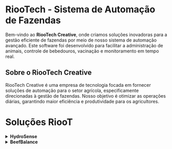 # RiooTech - Sistema de Automação de Fazendas

Bem-vindo ao **RiooTech Creative**, onde criamos soluções inovadoras para a gestão eficiente de fazendas por meio de nosso sistema de automação avançado. Este software foi desenvolvido para facilitar a administração de animais, controle de bebedouros, vacinação e monitoramento em tempo real.

## Sobre o RiooTech Creative

RiooTech Creative é uma empresa de tecnologia focada em fornecer soluções de automação para o setor agrícola, especificamente direcionadas à gestão de fazendas. Nosso objetivo é otimizar as operações diárias, garantindo maior eficiência e produtividade para os agricultores.


# Soluções RiooT
<details>
  <summary><strong>HydroSense</strong></summary>

  ### Monitoramento da Umidade do Solo:
  - Sensores integrados para medir a umidade do solo em tempo real.
  - Acompanhamento contínuo para evitar o excesso ou a falta de água nas plantações.

  ### Controle Inteligente de Irrigação:
  - Automação do sistema de irrigação com base nos níveis de umidade detectados.
  - Programação personalizada para diferentes horários e condições climáticas.
  - Redução do desperdício de água, otimizando a irrigação.

  ### Gestão de Bombas de Água:
  - Controle remoto das bombas de água para irrigação.
  - Monitoramento da pressão e do fluxo de água para garantir eficiência máxima.

  ### Dashboard e Relatórios em Tempo Real:
  - Interface amigável com gráficos e relatórios detalhados para acompanhamento do uso de água.
  - Acesso via dispositivos móveis e desktop.
  - Notificações e alertas em caso de níveis críticos de umidade ou falhas no sistema.

</details>

<details>
  <summary><strong>BeefBalance</strong></summary>

  ### Monitoramento da Pesagem do Animal:
  - Sensores integrados para medir a umidade do solo em tempo real.
  - Acompanhamento contínuo para evitar o excesso ou a falta de água nas plantações.
</details>
